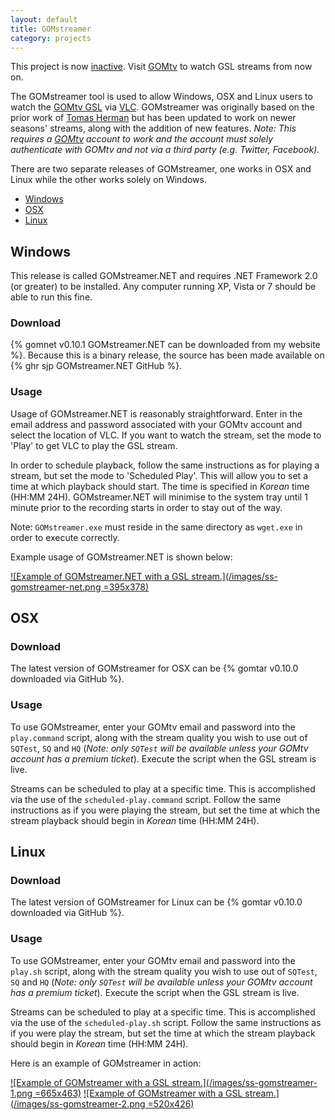 ```yaml
---
layout: default
title: GOMstreamer
category: projects
---
```


<p class="notice">This project is now <a href="/posts/retiring-gomstreamer">inactive</a>. Visit <a href="http://www.gomtv.net/">GOMtv</a> to watch GSL streams from now on.</p>

The GOMstreamer tool is used to allow Windows, OSX and Linux users to watch the [GOMtv GSL](http://www.gomtv.net/) via [VLC](https://www.videolan.org/vlc/). GOMstreamer was originally based on the prior work of [Tomas Herman](https://github.com/tomasherman) but has been updated to work on newer seasons' streams, along with the addition of new features. *Note: This requires a [GOMtv](http://www.gomtv.net/) account to work and the account must solely authenticate with GOMtv and not via a third party (e.g. Twitter, Facebook).*

There are two separate releases of GOMstreamer, one works in OSX and Linux while the other works solely on Windows.

* <a href="#gom-windows">Windows</a>
* <a href="#gom-osx">OSX</a>
* <a href="#gom-linux">Linux</a>

<h2 id="gom-windows">Windows</h2>

This release is called GOMstreamer.NET and requires .NET Framework 2.0 (or greater) to be installed. Any computer running XP, Vista or 7 should be able to run this fine.

### Download

{% gomnet v0.10.1 GOMstreamer.NET can be downloaded from my website %}. Because this is a binary release, the source has been made available on {% ghr sjp GOMstreamer.NET GitHub %}.

### Usage

Usage of GOMstreamer.NET is reasonably straightforward. Enter in the email address and password associated with your GOMtv account and select the location of VLC. If you want to watch the stream, set the mode to 'Play' to get VLC to play the GSL stream.

In order to schedule playback, follow the same instructions as for playing a stream, but set the mode to 'Scheduled Play'. This will allow you to set a time at which playback should start. The time is specified in *Korean* time (HH:MM 24H). GOMstreamer.NET will minimise to the system tray until 1 minute prior to the recording starts in order to stay out of the way.

Note: `GOMstreamer.exe` must reside in the same directory as `wget.exe` in order to execute correctly.

Example usage of GOMstreamer.NET is shown below:

[![Example of GOMstreamer.NET with a GSL stream.](/images/ss-gomstreamer-net.png =395x378)](/images/ss-gomstreamer-net.png)

<h2 id="gom-osx">OSX</h2>

### Download

The latest version of GOMstreamer for OSX can be {% gomtar v0.10.0 downloaded via GitHub %}.

### Usage

To use GOMstreamer, enter your GOMtv email and password into the `play.command` script, along with the stream quality you wish to use out of `SQTest`, `SQ` and `HQ` (*Note: only `SQTest` will be available unless your GOMtv account has a premium ticket*). Execute the script when the GSL stream is live.

Streams can be scheduled to play at a specific time. This is accomplished via the use of the `scheduled-play.command` script. Follow the same instructions as if you were playing the stream, but set the time at which the stream playback should begin in *Korean* time (HH:MM 24H).

<h2 id="gom-linux">Linux</h2>

### Download

The latest version of GOMstreamer for Linux can be {% gomtar v0.10.0 downloaded via GitHub %}.

### Usage

To use GOMstreamer, enter your GOMtv email and password into the `play.sh` script, along with the stream quality you wish to use out of `SQTest`, `SQ` and `HQ` (*Note: only `SQTest` will be available unless your GOMtv account has a premium ticket*). Execute the script when the GSL stream is live.

Streams can be scheduled to play at a specific time. This is accomplished via the use of the `scheduled-play.sh` script. Follow the same instructions as if you were play the stream, but set the time at which the stream playback should begin in *Korean* time (HH:MM 24H).

Here is an example of GOMstreamer in action:

[![Example of GOMstreamer with a GSL stream.](/images/ss-gomstreamer-1.png =665x463)](/images/ss-gomstreamer-1.png)
[![Example of GOMstreamer with a GSL stream.](/images/ss-gomstreamer-2.png =520x426)](/images/ss-gomstreamer-2.png)

